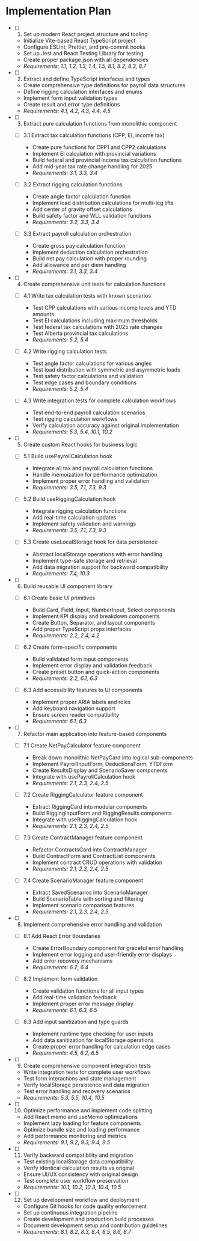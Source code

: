 # Implementation Plan

- [ ] 1. Set up modern React project structure and tooling
  - Initialize Vite-based React TypeScript project
  - Configure ESLint, Prettier, and pre-commit hooks
  - Set up Jest and React Testing Library for testing
  - Create proper package.json with all dependencies
  - _Requirements: 1.1, 1.2, 1.3, 1.4, 1.5, 8.1, 8.2, 8.3, 8.7_

- [ ] 2. Extract and define TypeScript interfaces and types
  - Create comprehensive type definitions for payroll data structures
  - Define rigging calculation interfaces and enums
  - Implement form input validation types
  - Create result and error type definitions
  - _Requirements: 4.1, 4.2, 4.3, 4.4, 4.5_

- [ ] 3. Extract pure calculation functions from monolithic component
  - [ ] 3.1 Extract tax calculation functions (CPP, EI, income tax)
    - Create pure functions for CPP1 and CPP2 calculations
    - Implement EI calculation with provincial variations
    - Build federal and provincial income tax calculation functions
    - Add mid-year tax rate change handling for 2025
    - _Requirements: 3.1, 3.3, 3.4_

  - [ ] 3.2 Extract rigging calculation functions
    - Create angle factor calculation function
    - Implement load distribution calculations for multi-leg lifts
    - Add center of gravity offset calculations
    - Build safety factor and WLL validation functions
    - _Requirements: 3.2, 3.3, 3.4_

  - [ ] 3.3 Extract payroll calculation orchestration
    - Create gross pay calculation function
    - Implement deduction calculation orchestration
    - Build net pay calculation with proper rounding
    - Add allowance and per diem handling
    - _Requirements: 3.1, 3.3, 3.4_

- [ ] 4. Create comprehensive unit tests for calculation functions
  - [ ] 4.1 Write tax calculation tests with known scenarios
    - Test CPP calculations with various income levels and YTD amounts
    - Test EI calculations including maximum thresholds
    - Test federal tax calculations with 2025 rate changes
    - Test Alberta provincial tax calculations
    - _Requirements: 5.2, 5.4_

  - [ ] 4.2 Write rigging calculation tests
    - Test angle factor calculations for various angles
    - Test load distribution with symmetric and asymmetric loads
    - Test safety factor calculations and validation
    - Test edge cases and boundary conditions
    - _Requirements: 5.2, 5.4_

  - [ ] 4.3 Write integration tests for complete calculation workflows
    - Test end-to-end payroll calculation scenarios
    - Test rigging calculation workflows
    - Verify calculation accuracy against original implementation
    - _Requirements: 5.3, 5.4, 10.1, 10.2_

- [ ] 5. Create custom React hooks for business logic
  - [ ] 5.1 Build usePayrollCalculation hook
    - Integrate all tax and payroll calculation functions
    - Handle memoization for performance optimization
    - Implement proper error handling and validation
    - _Requirements: 3.5, 7.1, 7.3, 9.3_

  - [ ] 5.2 Build useRiggingCalculation hook
    - Integrate rigging calculation functions
    - Add real-time calculation updates
    - Implement safety validation and warnings
    - _Requirements: 3.5, 7.1, 7.3, 9.3_

  - [ ] 5.3 Create useLocalStorage hook for data persistence
    - Abstract localStorage operations with error handling
    - Implement type-safe storage and retrieval
    - Add data migration support for backward compatibility
    - _Requirements: 7.4, 10.3_

- [ ] 6. Build reusable UI component library
  - [ ] 6.1 Create basic UI primitives
    - Build Card, Field, Input, NumberInput, Select components
    - Implement KPI display and breakdown components
    - Create Button, Separator, and layout components
    - Add proper TypeScript props interfaces
    - _Requirements: 2.2, 2.4, 4.2_

  - [ ] 6.2 Create form-specific components
    - Build validated form input components
    - Implement error display and validation feedback
    - Create preset button and quick-action components
    - _Requirements: 2.2, 6.1, 6.3_

  - [ ] 6.3 Add accessibility features to UI components
    - Implement proper ARIA labels and roles
    - Add keyboard navigation support
    - Ensure screen reader compatibility
    - _Requirements: 6.1, 6.3_

- [ ] 7. Refactor main application into feature-based components
  - [ ] 7.1 Create NetPayCalculator feature component
    - Break down monolithic NetPayCard into logical sub-components
    - Implement PayrollInputForm, DeductionsForm, YTDForm
    - Create ResultsDisplay and ScenarioSaver components
    - Integrate with usePayrollCalculation hook
    - _Requirements: 2.1, 2.3, 2.4, 2.5_

  - [ ] 7.2 Create RiggingCalculator feature component
    - Extract RiggingCard into modular components
    - Build RiggingInputForm and RiggingResults components
    - Integrate with useRiggingCalculation hook
    - _Requirements: 2.1, 2.3, 2.4, 2.5_

  - [ ] 7.3 Create ContractManager feature component
    - Refactor ContractsCard into ContractManager
    - Build ContractForm and ContractList components
    - Implement contract CRUD operations with validation
    - _Requirements: 2.1, 2.3, 2.4, 2.5_

  - [ ] 7.4 Create ScenarioManager feature component
    - Extract SavedScenarios into ScenarioManager
    - Build ScenarioTable with sorting and filtering
    - Implement scenario comparison features
    - _Requirements: 2.1, 2.3, 2.4, 2.5_

- [ ] 8. Implement comprehensive error handling and validation
  - [ ] 8.1 Add React Error Boundaries
    - Create ErrorBoundary component for graceful error handling
    - Implement error logging and user-friendly error displays
    - Add error recovery mechanisms
    - _Requirements: 6.2, 6.4_

  - [ ] 8.2 Implement form validation
    - Create validation functions for all input types
    - Add real-time validation feedback
    - Implement proper error message display
    - _Requirements: 6.1, 6.3, 6.5_

  - [ ] 8.3 Add input sanitization and type guards
    - Implement runtime type checking for user inputs
    - Add data sanitization for localStorage operations
    - Create proper error handling for calculation edge cases
    - _Requirements: 4.5, 6.2, 6.5_

- [ ] 9. Create comprehensive component integration tests
  - Write integration tests for complete user workflows
  - Test form interactions and state management
  - Verify localStorage persistence and data migration
  - Test error handling and recovery scenarios
  - _Requirements: 5.3, 5.5, 10.4, 10.5_

- [ ] 10. Optimize performance and implement code splitting
  - Add React.memo and useMemo optimizations
  - Implement lazy loading for feature components
  - Optimize bundle size and loading performance
  - Add performance monitoring and metrics
  - _Requirements: 9.1, 9.2, 9.3, 9.4, 9.5_

- [ ] 11. Verify backward compatibility and migration
  - Test existing localStorage data compatibility
  - Verify identical calculation results vs original
  - Ensure UI/UX consistency with original design
  - Test complete user workflow preservation
  - _Requirements: 10.1, 10.2, 10.3, 10.4, 10.5_

- [ ] 12. Set up development workflow and deployment
  - Configure Git hooks for code quality enforcement
  - Set up continuous integration pipeline
  - Create development and production build processes
  - Document development setup and contribution guidelines
  - _Requirements: 8.1, 8.2, 8.3, 8.4, 8.5, 8.6, 8.7_
